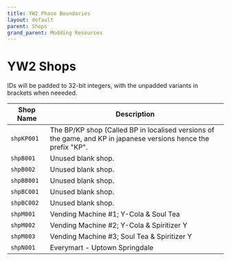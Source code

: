 ```yaml
---
title: YW2 Phase Boundaries
layout: default
parent: Shops
grand_parent: Modding Resources
---
```


# YW2 Shops
IDs will be padded to 32-bit integers, with the unpadded variants in brackets when neeeded.

| **Shop Name**       |  **Description**                                                                                                             |
| ------------------- | ---------------------------------------------------------------------------------------------------------------------------- |
| `shpKP001`          | The BP/KP shop (Called BP in localised versions of the game, and KP in japanese versions hence the prefix "KP".              |
| `shpB001`           | Unused blank shop.                                                                                                           |
| `shpB002`           | Unused blank shop.                                                                                                           |
| `shpBB001`          | Unused blank shop.                                                                                                           |
| `shpBC001`          | Unused blank shop.                                                                                                           |
| `shpBC002`          | Unused blank shop.                                                                                                           |
| `shpM001`           | Vending Machine #1; Y-Cola & Soul Tea                                                                                        |
| `shpM002`           | Vending Machine #2; Y-Cola & Spiritizer Y                                                                                    |
| `shpM003`           | Vending Machine #3; Soul Tea & Spiritizer Y                                                                                  |
| `shpN001`           | Everymart - Uptown Springdale                                                                                                |

